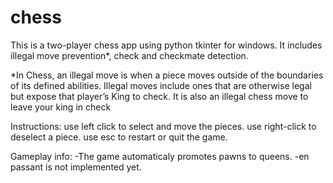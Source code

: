 # chess

This is a two-player chess app using python tkinter for windows.
It includes illegal move prevention*, check and checkmate detection.

*In Chess, an illegal move is when a piece moves outside of the boundaries of its defined abilities. Illegal moves include ones that are otherwise legal but expose that player’s King to check. It is also an illegal chess move to leave your king in check




Instructions:
use left click to select and move the pieces.
use right-click to deselect a piece.
use esc to restart or quit the game.


Gameplay info:
-The game automaticaly promotes pawns to queens.
-en passant is not implemented yet.
